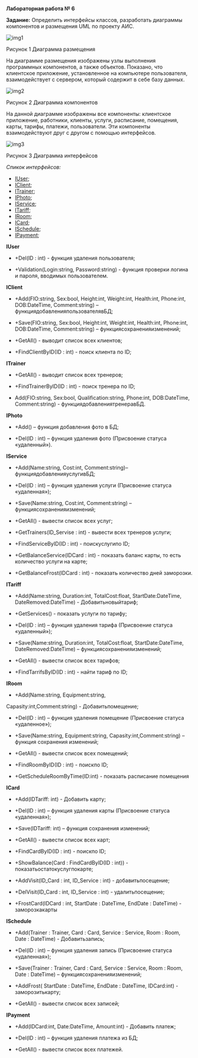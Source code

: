**Лабораторная работа № 6**

**Задание:** Определить интерфейсы классов, разработать диаграммы компонентов и размещения UML по проекту АИС.

![](./images/1.png "img1")
 

Рисунок 1 Диаграмма размещения

 
На диаграмме размещения изображены узлы выполнения программных компонентов, а также объектов. Показано, что клиентское приложение, установленное на компьютере пользователя, взаимодействует с сервером, который содержит в себе базу данных.

![](./images/2.png "img2")

Рисунок 2 Диаграмма компонентов

На данной диаграмме изображены все компоненты: клиентское приложение, работники, клиенты, услуги, расписание, помещения, карты, тарифы, платежи, пользователи. Эти компоненты взаимодействуют друг с другом с помощью интерфейсов.

![](./images/3.png "img3")

Рисунок 3 Диаграмма интерфейсов

*Спикок интерфейсов:*

+ [IUser](#IUser);
+ [IClient](#IClient);
+ [ITrainer](#ITrainer);
+ [IPhoto](#IPhoto);
+ [IService](#IService);
+ [ITariff](#ITariff);
+ [IRoom](#IRoom);
+ [ICard](#ICard);
+ [ISchedule](#ISchedule);
+ [IPayment](#IPayment);

<a name="IUser">**IUser**</a>

+ +Del(ID : int) - функция удаления пользователя;

+ +Validation(Login:string, Password:string) - функция проверки логина и пароля, вводимых пользователем.

<a name="IClient">**IClient**</a>

+ +Add(FIO:string, Sex:bool, Height:int, Weight:int, Health:int, Phone:int, DOB:DateTime, Comment:string) – функциядобавленияпользователявБД;

+ +Save(FIO:string, Sex:bool, Height:int, Weight:int, Health:int, Phone:int, DOB:DateTime, Comment:string) – функциясохраненияизменений;

+ +GetAll() - выводит список всех клиентов;

+ +FindClientByID(ID : int)  - поиск клиента по ID;

<a name="ITrainer">**ITrainer**</a>

+ +GetAll() - выводит список всех тренеров;

+ +FindTrainerByID(ID : int) - поиск тренера по ID;

+ Add(FIO:string, Sex:bool,  Qualification:string, Phone:int, DOB:DateTime, Comment:string) - функциядобавлениятренеравБД.

<a name="IPhoto">**IPhoto**</a>

+ +Add() – функция добавления фото в БД;

+ +Del(ID : int) – функция удаления фото (Присвоение статуса «удаленный»).

<a name="IService">**IService**</a>

+ +Add(Name:string, Cost:int, Comment:string)– функциядобавленияуслугивБД;

+ +Del(ID : int) – функция удаления услуги (Присвоение статуса «удаленная»);

+ +Save(Name:string, Cost:int, Comment:string) – функциясохраненияизменений;

+ +GetAll() - вывести список всех услуг;

+ +GetTrainers(ID\_Servise : int) - вывести всех тренеров услуги;

+ +FindServiceByID(ID : int) - поискуслугипо ID;

+ +GetBalanceService(IDCard : int) - показать баланс карты, то есть количество услуги на карте;

+ +GetBalanceFrost(IDCard : int) - показать количество дней заморозки.

<a name="ITariff">**ITariff**</a>

+ +Add(Name:string, Duration:int, TotalCost:float, StartDate:DateTime, DateRemoved:DateTime) - Добавитьновыйтариф;

+ +GetServices() - показать услуги по тарифу;

+ +Del(ID : int) – функция удаления тарифа (Присвоение статуса «удаленный»);

+ +Save(Name:string, Duration:int, TotalCost:float, StartDate:DateTime, DateRemoved:DateTime) – функциясохраненияизменений;

+ +GetAll() - вывести список всех тарифов;

+ +FindTarrifsByID(ID : int) - найти тариф по ID;

<a name="IRoom">**IRoom**</a>

+ +Add(Name:string, Equipment:string,

Capasity:int,Comment:string) - Добавитьпомещение;

+ +Del(ID : int) – функция удаления помещение (Присвоение статуса «удаленное»);

+ +Save(Name:string, Equipment:string, Capasity:int,Comment:string) – функция сохранения изменений;

+ +GetAll() - вывести список всех помещений;

+ +FindRoomByID(ID : int) - поискпо ID;

+ +GetScheduleRoomByTime(ID:int) - показать расписание помещения

<a name="ICard">**ICard**</a>

+ +Add(IDTariff: int) - Добавить карту;

+ +Del(ID : int) – функция удаления карты (Присвоение статуса «удаленная»);

+ +Save(IDTariff: int) – функция сохранения изменений;

+ +GetAll() - вывести список всех карт;

+ +FindCardByID(ID : int) - поискпо ID;

+ +ShowBalance(Card : FindCardByID(ID : int)) - показатьостатокуслугпокарте;

+ +AddVisit(ID\_Card : int, ID\_Service : int) - добавитьпосещение;

+ +DelVisit(ID\_Card : int, ID\_Service : int) - удалитьпосещение;

+ +FrostCard(IDCard : int, StartDate : DateTime, EndDate : DateTime) - заморозкакарты

<a name="ISchedule">**ISchedule**</a>

+ +Add(Trainer : Trainer, Card : Card, Service : Service, Room : Room, Date : DateTime) - Добавитьзапись;

+ +Del(ID : int) – функция удаления запись (Присвоение статуса «удаленная»);

+ +Save(Trainer : Trainer, Card : Card, Service : Service, Room : Room, Date : DateTime) – функциясохраненияизменений;

+ +AddFrost( StartDate : DateTime, EndDate : DateTime, IDCard:int) - заморозитькарту;

+ +GetAll() - вывести список всех записей;

<a name="IPayment">**IPayment**</a>

+ +Add(IDCard:int, Date:DateTime, Amount:int) - Добавить платеж;

+ +Del(ID : int) – функция удаления платежа из БД;

+ +GetAll() - вывести список всех платежей.



